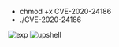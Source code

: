- chmod +x CVE-2020-24186
- ./CVE-2020-24186

![exp](https://i.ibb.co/rb0Vdgt/Screenshot-2021-08-13-184603.png)
![upshell](https://i.ibb.co/Gc328n6/Screenshot-2021-08-13-184711.png)
